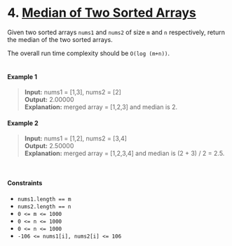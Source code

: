 # 4. [Median of Two Sorted Arrays](https://leetcode.com/problems/median-of-two-sorted-arrays/)

Given two sorted arrays `nums1` and `nums2` of size `m` and `n` respectively, return the median of the two sorted arrays.

The overall run time complexity should be `O(log (m+n))`.
<br><br>

#### <b>Example 1</b>
> **Input:** nums1 = [1,3], nums2 = [2] <br>
**Output:** 2.00000 <br>
**Explanation:** merged array = [1,2,3] and median is 2.


#### <b>Example 2 </b>
> **Input:** nums1 = [1,2], nums2 = [3,4] <br>
**Output:** 2.50000 <br>
**Explanation:** merged array = [1,2,3,4] and median is (2 + 3) / 2 = 2.5.

<br>

#### <b>Constraints</b>
- `nums1.length == m`
- `nums2.length == n`
- `0 <= m <= 1000`
- `0 <= n <= 1000`
- `0 <= n <= 1000`
- `-106 <= nums1[i], nums2[i] <= 106`
